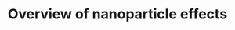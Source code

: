 ---
annotations:
- id: PW:0001435
  parent: regulatory pathway
  type: Pathway Ontology
  value: nanomaterial response pathway
authors:
- Fehrhart
- Mkutmon
- Lindarieswijk
- Egonw
- MaintBot
- Eweitz
communities:
- AOP
- Nanomaterials
description: 'This pathway is giving a summary of currently known nanoparticle effects
  on cells and organisms. Although there is currently no nanoparticle-specific effect
  known, there is a cascade of effects triggered if cells or organisms are exposed
  to nanoparticles: The most abundantly observed event is oxidative stress which causes
  DNA damage, protein and lipid oxidation, and cell death. The mere overload of nanoparticles
  in the vesicular system leads to cytoskeleton and cell adhesion problems and interfere
  with the cell''s autophagic system. Some specific nanoparticles are reported to
  interfere with the cell membrane, others stimulate the blood coagulation system.
  The release of metal ions from specific nanoparticles challenges the metal disposal
  system of the cell.'
last-edited: 2022-02-26
ndex: 8d49f01e-8b66-11eb-9e72-0ac135e8bacf
organisms:
- Homo sapiens
redirect_from:
- /index.php/Pathway:WP3287
- /instance/WP3287
- /instance/WP3287_r121705
revision: r121705
schema-jsonld:
- '@context': https://schema.org/
  '@id': https://wikipathways.github.io/pathways/WP3287.html
  '@type': Dataset
  creator:
    '@type': Organization
    name: WikiPathways
  description: 'This pathway is giving a summary of currently known nanoparticle effects
    on cells and organisms. Although there is currently no nanoparticle-specific effect
    known, there is a cascade of effects triggered if cells or organisms are exposed
    to nanoparticles: The most abundantly observed event is oxidative stress which
    causes DNA damage, protein and lipid oxidation, and cell death. The mere overload
    of nanoparticles in the vesicular system leads to cytoskeleton and cell adhesion
    problems and interfere with the cell''s autophagic system. Some specific nanoparticles
    are reported to interfere with the cell membrane, others stimulate the blood coagulation
    system. The release of metal ions from specific nanoparticles challenges the metal
    disposal system of the cell.'
  keywords:
  - AKT
  - Actin
  - Bax
  - Bcl-2
  - C-reactive protein
  - COX1 (PTGS1)
  - COX2 (PTGS2)
  - FAK (PTK2)
  - 'Glutathione '
  - HMOX1
  - IL-6
  - Il-8
  - Integrin
  - Metallothionein
  - NF-kB
  - Nanoparticle
  - P-cadherin
  - PI3K
  - 'Prostaglandin '
  - TNF
  - collagen IV
  - cyclin D3
  - ferritin
  - fibronectin
  - laminin
  license: CC0
  name: Overview of nanoparticle effects
seo: CreativeWork
title: Overview of nanoparticle effects
wpid: WP3287
---